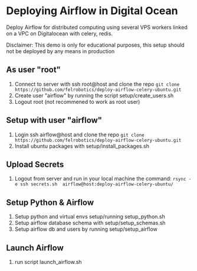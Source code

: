 # Deploying Airflow in Digital Ocean

Deploy Airflow for distributed computing using several VPS workers linked on a VPC on Digitalocean
with celery, redis.

Disclaimer: This demo is only for educational purposes, this setup should not be deployed by any means in production


## As user "root"

1. Connect to server with ssh root@host and clone the repo  `git clone https://github.com/felrobotics/deploy-airflow-celery-ubuntu.git`
2. Create user "airflow" by running the script setup/create_users.sh
3. Logout root (not recommened to work as root user)

## Setup with user "airflow"

1. Login ssh airflow@host and clone the repo `git clone https://github.com/felrobotics/deploy-airflow-celery-ubuntu.git`
2. Install ubuntu packages with setup/install_packages.sh
   
## Upload Secrets   

1. Logout from server and run in your local machine the command: `rsync -e ssh secrets.sh  airflow@host:deploy-airflow-celery-ubuntu/`

## Setup Python & Airflow

1. Setup python and virtual envs setup/running setup_python.sh
2. Setup airflow database schema with setup/setup_schemas.sh
3. Setup airflow db and users by running setup/setup_airflow

## Launch Airflow

1. run script launch_airflow.sh